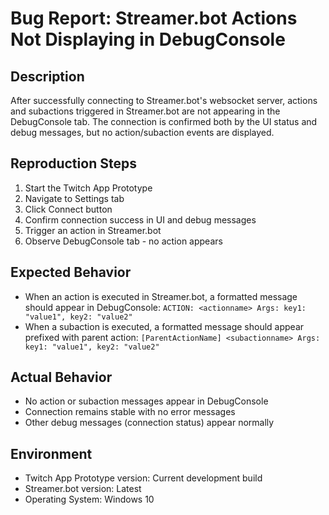 # Bug Report: Streamer.bot Actions Not Displaying in DebugConsole

## Description
After successfully connecting to Streamer.bot's websocket server, actions and subactions triggered in Streamer.bot are not appearing in the DebugConsole tab. The connection is confirmed both by the UI status and debug messages, but no action/subaction events are displayed.

## Reproduction Steps
1. Start the Twitch App Prototype
2. Navigate to Settings tab
3. Click Connect button
4. Confirm connection success in UI and debug messages
5. Trigger an action in Streamer.bot
6. Observe DebugConsole tab - no action appears

## Expected Behavior
- When an action is executed in Streamer.bot, a formatted message should appear in DebugConsole:
  `ACTION: <actionname> Args: key1: "value1", key2: "value2"`
- When a subaction is executed, a formatted message should appear prefixed with parent action:
  `[ParentActionName] <subactionname> Args: key1: "value1", key2: "value2"`

## Actual Behavior
- No action or subaction messages appear in DebugConsole
- Connection remains stable with no error messages
- Other debug messages (connection status) appear normally

## Environment
- Twitch App Prototype version: Current development build
- Streamer.bot version: Latest
- Operating System: Windows 10
